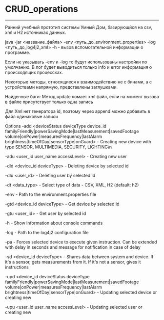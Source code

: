 # CRUD_operations
___
Ранний учебный прототип системы Умный Дом, базирующйся на csv, xml и H2 источниках данных.

java -jar <название_файла> -env <путь_до_environment_properties> -log <путь_до_log4j2_xml> -h - вызов вспомогательной информации о программе.

Если не указывать -env и -log то будут использованы настройки по умолчанию. В лог будет выводиться только info и error информация о происходящих процессках.

Некоторые методы, относящиеся к взаимодействию не с бинами, а с устройствами напрямую, представлены заглушками.

Найденные баги:
Метод update ломает xml файл, если на момент вызова в файле присутствует только одна запись

Для Xml нет генератора id, поэтому через append можно добавить в файл одинаковые записи

Options
-add <deviceStatus deviceType device_id familyFriendly|powerSavingMode|lastMeasurement|savedFootage volume|onPower|measuresFrequency|lastAlarm brightness|timeOfDay|sensorType|onGuard> - Creating new device with type SENSOR, MULTIMEDIA, SECURITY, LIGHTING\n 

-adu <user_id user_name accessLevel> - Creating new user

-dld <device_id deviceType> - Deleting device by selected id

-dlu <user_id> - Deleting user by selected id

-dt <data_type> - Select type of data - CSV, XML, H2 (default: h2)

-env <filePath> - Path to the environment.properties file

-gtd <device_id deviceType> - Get device by selected id

-gtu <user_id> - Get user by selected id

-h - Show information about console commands

-log <arg> - Path to the log4j2 configuration file

-pa <command device_id deviceType delay message> - Forces selected device to execute given instruction. Can be extended with delay in seconds and message for notification in case of delay

-sd <device_id deviceType> - Shares data between system and device. If it's a sensor, gets measurements from it. If it's not a sensor, gives it instructions

-upd <device_id deviceStatus deviceType familyFriendly|powerSavingMode|lastMeasurement|savedFootage volume|onPower|measuresFrequency|lastAlarm brightness|timeOfDay|sensorType|onGuard> - Updating selected device or creating new

-upu <user_id user_name accessLevel> - Updating selected user or creating new
